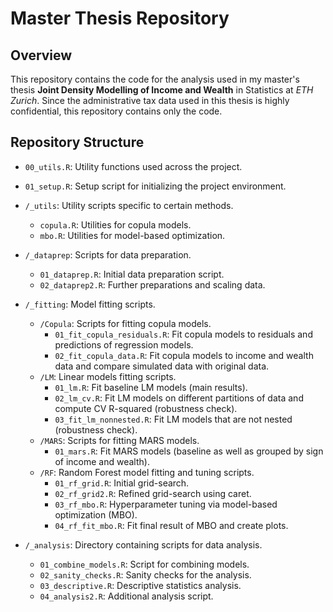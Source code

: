 # Master Thesis Repository

## Overview
This repository contains the code for the analysis used in my master's thesis **Joint Density Modelling of Income and Wealth** in Statistics at *ETH Zurich*. 
Since the administrative tax data used in this thesis is highly confidential, this repository contains only the code.

## Repository Structure
- `00_utils.R`: Utility functions used across the project.
- `01_setup.R`: Setup script for initializing the project environment.

- `/_utils`: Utility scripts specific to certain methods.
  - `copula.R`: Utilities for copula models.
  - `mbo.R`: Utilities for model-based optimization.
 
- `/_dataprep`: Scripts for data preparation.
  - `01_dataprep.R`: Initial data preparation script.
  - `02_dataprep2.R`: Further preparations and scaling data.

- `/_fitting`: Model fitting scripts.
  - `/Copula`: Scripts for fitting copula models.
    - `01_fit_copula_residuals.R`: Fit copula models to residuals and predictions of regression models.
    - `02_fit_copula_data.R`: Fit copula models to income and wealth data and compare simulated data with original data.
  - `/LM`: Linear models fitting scripts.
      - `01_lm.R`: Fit baseline LM models (main results).
      - `02_lm_cv.R`: Fit LM models on different partitions of data and compute CV R-squared (robustness check).
      - `03_fit_lm_nonnested.R`: Fit LM models that are not nested (robustness check).
  - `/MARS`: Scripts for fitting MARS models.
     - `01_mars.R`: Fit MARS models (baseline as well as grouped by sign of income and wealth).
  - `/RF`: Random Forest model fitting and tuning scripts.
      - `01_rf_grid.R`: Initial grid-search.
      - `02_rf_grid2.R`: Refined grid-search using caret.
      - `03_rf_mbo.R`: Hyperparameter tuning via model-based optimization (MBO).
      - `04_rf_fit_mbo.R`: Fit final result of MBO and create plots.

- `/_analysis`: Directory containing scripts for data analysis.
  - `01_combine_models.R`: Script for combining models.
  - `02_sanity_checks.R`: Sanity checks for the analysis.
  - `03_descriptive.R`: Descriptive statistics analysis.
  - `04_analysis2.R`: Additional analysis script.
